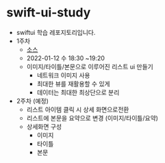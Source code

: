 # swift-ui-study

- swiftui 학습 레포지토리입니다.
- 1주차
  - [소스](https://github.com/JoHwanhee/swift-ui-study/tree/main/jetchat)
  - 2022-01-12 수 18:30 ~19:20 
  - 이미지/타이틀/본문으로 이루어진 리스트 ui 만들기
    - 네트워크 이미지 사용
    - 최대한 뷰를 재활용할 수 있게
    - 데이터는 최대한 최상단으로 분리
- 2주차 (예정)
  - 리스트 아이템 클릭 시 상세 화면으로전환
  - 리스트에 본문을 요약으로 변경 (이미지/타이틀/요약)
  - 상세화면 구성
    - 이미지 
    - 타이틀
    - 본문
